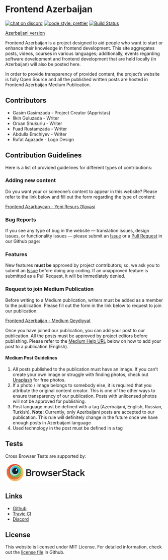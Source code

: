 # Frontend Azerbaijan

[![chat on discord](https://img.shields.io/discord/560751881283174412.svg)](https://discord.gg/qXPdPws)
[![code style: prettier](https://img.shields.io/badge/code_style-prettier-ff69b4.svg)](https://github.com/prettier/prettier)
[![Build Status](https://travis-ci.org/appristas/frontend.az.svg?branch=master)](https://travis-ci.org/appristas/frontend.az)

[Azerbaijani version](https://frontend.az/about)

Frontend Azerbaijan is a project designed to aid people who want to start or enhance their knowledge in frontend development. This site aggregates posts, videos, courses in various languages; additionally, events regarding software development and frontend development that are held locally (in Azerbaijan) will also be posted here.

In order to provide transparency of provided content, the project’s website is fully Open Source and all the published written posts are hosted in Frontend Azerbaijan Medium Publication.

## Contributors

-   Gasim Gasimzada - Project Creator (Appristas)
-   Ilkin Guluzada - Writer
-   Orxan Shukurlu - Writer
-   Fuad Rustamzada - Writer
-   Abdulla Emchiyev - Writer
-   Rufat Agazade - Logo Design

## Contribution Guidelines

Here is a list of provided guidelines for different types of contributions:

### Adding new content

Do you want your or someone’s content to appear in this website? Please refer to the link below and fill out the form regarding the type of content:

[Frontend Azərbaycan - Yeni Resurs Əlavəsi](https://docs.google.com/forms/d/e/1FAIpQLSchkHEKzo1ptX_64LdigSYnsTscVRL_BCSVsbrXTdBZAphk-A/viewform)

### Bug Reports

If you see any type of bug in the website — translation issues, design issues, or functionality issues — please submit an [Issue](https://github.com/appristas/frontend.az/issues) or a [Pull Request](https://github.com/appristas/frontend.az/pulls) in our Github page:

### Features

New features **must be** approved by project contributors; so, we ask you to submit an [Issue](https://github.com/appristas/frontend.az/issues) before doing any coding. If an unapproved feature is submitted as a Pull Request, it will be immediately denied.

### Request to join Medium Publication

Before writing to a Medium publication, writers must be added as a member to the publication. Please fill out the form in the link below to request to join our publication:

[Frontend Azerbaijan - Medium Qeydiyyat](https://docs.google.com/forms/d/e/1FAIpQLSeQkp8PyHC2TLdmw0ngBhC6DoiTzVDC9XzRsoN89xKkyAOI2A/viewform)

Once you have joined our publication, you can add your post to our publication. All the posts must be approved by project editors before publishing. Please refer to the [Medium Help URL](https://help.medium.com/hc/en-us/articles/213904978-Add-draft-or-post-to-publication) below on how to add your post to a publication (English).

#### Medium Post Guidelines

1. All posts published to the publication must have an image. If you can’t create your own image or struggle with finding photos, check out [Unsplash](https://www.unsplash.com) for free photos.
2. If a photo / image belongs to somebody else, it is required that you attribute the original content creator. This is one of the other ways to ensure transparency of our publication. Posts with unlicensed photos will not be approved for publishing.
3. Post language must be defined with a tag (Azerbaijani, English, Russian, Turkish). **Note:** Currently, only Azerbaijani posts are accepted to our publication. This rule will definitely change in the future once we have enough posts in Azerbaijani language
4. Used technology in the post must be defined in a tag

## Tests

Cross Browser Tests are supported by:

[![Browserstack](https://raw.githubusercontent.com/appristas/frontend.az/master/static/images/browserstack.png)](https://browserstack.com)

## Links

-   [Github](https://github.com/appristas/frontend.az)
-   [Travic CI](https://travis-ci.org/appristas/frontend.az)
-   [Discord](https://discord.gg/qXPdPws)

## License

This website is licensed under MIT License. For detailed information, check out the [license file](https://github.com/appristas/frontend.az/blob/master/LICENSE) in Github.
